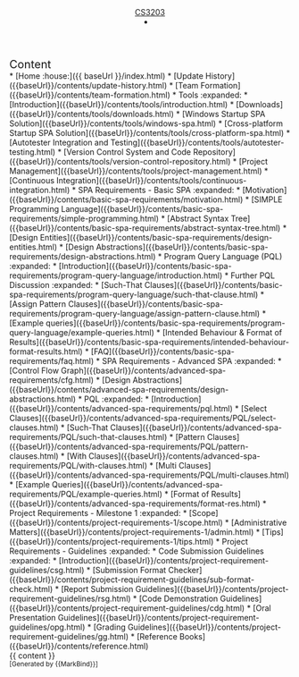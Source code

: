 <head-bottom>
  <link rel="stylesheet" href="{{baseUrl}}/stylesheets/main.css">
</head-bottom>

<header sticky>
  <navbar type="dark">
    <a slot="brand" href="{{baseUrl}}/index.html" title="Home" class="navbar-brand">CS3203</a>
    <!-- <li><a href="{{baseUrl}}/contents/team.html" class="nav-link">Team Formation</a></li>
    <dropdown header="Tools" class="nav-link">
      <li><a href="{{baseUrl}}/contents/tools/introduction.html" class="dropdown-item">Introduction</a></li>
      <li><a href="{{baseUrl}}/contents/tools/downloads.html" class="dropdown-item">Downloads</a></li>
      <li><a href="{{baseUrl}}/contents/tools/windows-spa.html" class="dropdown-item">Windows Startup SPA Solution<a></li>
      <li><a href="{{baseUrl}}/contents/topic3a.html" class="dropdown-item">Cross-platform Startup SPA Solution</a></li>
      <li><a href="{{baseUrl}}/contents/topic3a.html" class="dropdown-item">Autotester Integration and Testing</a></li>
      <li><a href="{{baseUrl}}/contents/topic3a.html" class="dropdown-item">Version Control System and Code Repository</a></li>
      <li><a href="{{baseUrl}}/contents/topic3a.html" class="dropdown-item">Project Management</a></li>
      <li><a href="{{baseUrl}}/contents/topic3a.html" class="dropdown-item">Continuous Integration</a></li>
    </dropdown> -->
    <li slot="right">
      <form class="navbar-form">
        <searchbar :data="searchData" placeholder="Search" :on-hit="searchCallback" menu-align-right></searchbar>
      </form>
    </li>
  </navbar>
</header>

<div id="flex-body">
  <nav id="site-nav">
    <div class="site-nav-top">
      <div class="fw-bold mb-2" style="font-size: 1.25rem;">Content</div>
    </div>
    <div class="nav-component slim-scroll">
      <site-nav>
* [Home :house:]({{ baseUrl }}/index.html)
* [Update History]({{baseUrl}}/contents/update-history.html)
* [Team Formation]({{baseUrl}}/contents/team-formation.html)
* Tools :expanded:
  * [Introduction]({{baseUrl}}/contents/tools/introduction.html)
  * [Downloads]({{baseUrl}}/contents/tools/downloads.html)
  * [Windows Startup SPA Solution]({{baseUrl}}/contents/tools/windows-spa.html)
  * [Cross-platform Startup SPA Solution]({{baseUrl}}/contents/tools/cross-platform-spa.html)
  * [Autotester Integration and Testing]({{baseUrl}}/contents/tools/autotester-testing.html)
  * [Version Control System and Code Repository]({{baseUrl}}/contents/tools/version-control-repository.html)
  * [Project Management]({{baseUrl}}/contents/tools/project-management.html)
  * [Continuous Integration]({{baseUrl}}/contents/tools/continuous-integration.html)
* SPA Requirements - Basic SPA :expanded:
  * [Motivation]({{baseUrl}}/contents/basic-spa-requirements/motivation.html)
  * [SIMPLE Programming Language]({{baseUrl}}/contents/basic-spa-requirements/simple-programming.html)
  * [Abstract Syntax Tree]({{baseUrl}}/contents/basic-spa-requirements/abstract-syntax-tree.html)
  * [Design Entities]({{baseUrl}}/contents/basic-spa-requirements/design-entities.html)
  * [Design Abstractions]({{baseUrl}}/contents/basic-spa-requirements/design-abstractions.html)
  * Program Query Language (PQL) :expanded:
    * [Introduction]({{baseUrl}}/contents/basic-spa-requirements/program-query-language/introduction.html)
    * Further PQL Discussion :expanded:
      * [Such-That Clauses]({{baseUrl}}/contents/basic-spa-requirements/program-query-language/such-that-clause.html)
      * [Assign Pattern Clauses]({{baseUrl}}/contents/basic-spa-requirements/program-query-language/assign-pattern-clause.html)
    * [Example queries]({{baseUrl}}/contents/basic-spa-requirements/program-query-language/example-queries.html)
  * [Intended Behaviour & Format of Results]({{baseUrl}}/contents/basic-spa-requirements/intended-behaviour-format-results.html)
  * [FAQ]({{baseUrl}}/contents/basic-spa-requirements/faq.html)
* SPA Requirements - Advanced SPA :expanded:
  * [Control Flow Graph]({{baseUrl}}/contents/advanced-spa-requirements/cfg.html)
  * [Design Abstractions]({{baseUrl}}/contents/advanced-spa-requirements/design-abstractions.html)
  * PQL :expanded:
    * [Introduction]({{baseUrl}}/contents/advanced-spa-requirements/pql.html)
    * [Select Clauses]({{baseUrl}}/contents/advanced-spa-requirements/PQL/select-clauses.html)
    * [Such-That Clauses]({{baseUrl}}/contents/advanced-spa-requirements/PQL/such-that-clauses.html)
    * [Pattern Clauses]({{baseUrl}}/contents/advanced-spa-requirements/PQL/pattern-clauses.html)
    * [With Clauses]({{baseUrl}}/contents/advanced-spa-requirements/PQL/with-clauses.html)
    * [Multi Clauses]({{baseUrl}}/contents/advanced-spa-requirements/PQL/multi-clauses.html)
    * [Example Queries]({{baseUrl}}/contents/advanced-spa-requirements/PQL/example-queries.html)
  * [Format of Results]({{baseUrl}}/contents/advanced-spa-requirements/format-res.html)
* Project Requirements - Milestone 1 :expanded:
  * [Scope]({{baseUrl}}/contents/project-requirements-1/scope.html)
  * [Administrative Matters]({{baseUrl}}/contents/project-requirements-1/admin.html)
  * [Tips]({{baseUrl}}/contents/project-requirements-1/tips.html)
<!--* Project Requirements - Milestone 2 :expanded:
  * [Scope]({{baseUrl}}/contents/project-requirements-2/scope.html)
  * [Administrative Matters]({{baseUrl}}/contents/project-requirements-2/admin.html)
  * [Tips]({{baseUrl}}/contents/project-requirements-2/tips.html)
* Project Requirements - Milestone 3 :expanded:
  * [Scope]({{baseUrl}}/contents/project-requirements-3/scope.html)
  * [Administrative Matters]({{baseUrl}}/contents/project-requirements-3/admin.html)
  -->
* Project Requirements - Guidelines :expanded:
  * Code Submission Guidelines :expanded:
    * [Introduction]({{baseUrl}}/contents/project-requirement-guidelines/csg.html)
    * [Submission Format Checker]({{baseUrl}}/contents/project-requirement-guidelines/sub-format-check.html)
  * [Report Submission Guidelines]({{baseUrl}}/contents/project-requirement-guidelines/rsg.html)
  * [Code Demonstration Guidelines]({{baseUrl}}/contents/project-requirement-guidelines/cdg.html)
  * [Oral Presentation Guidelines]({{baseUrl}}/contents/project-requirement-guidelines/opg.html)
  * [Grading Guidelines]({{baseUrl}}/contents/project-requirement-guidelines/gg.html)
* [Reference Books]({{baseUrl}}/contents/reference.html)
      </site-nav>
    </div>
  </nav>
  <div id="content-wrapper">
    {{ content }}
  </div>
  <nav id="page-nav">
    <div class="nav-component slim-scroll">
      <page-nav />
    </div>
  </nav>
</div>

<footer>
  <!-- Support MarkBind by including a link to us on your landing page! -->
  <div class="text-center">
    <small>[Generated by {{MarkBind}}]</small>
  </div>
</footer>
